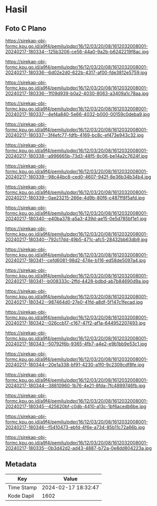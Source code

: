 # Hasil

## Foto C Plano

https://sirekap-obj-formc.kpu.go.id/a9f4/pemilu/pdpr/16/12/03/20/08/1612032008001-20240217-180334--125b3206-ce56-44a0-9a2b-b6242219f8ac.jpg

https://sirekap-obj-formc.kpu.go.id/a9f4/pemilu/pdpr/16/12/03/20/08/1612032008001-20240217-180336--6d02e2d0-622b-4317-af00-fde3812e5759.jpg

https://sirekap-obj-formc.kpu.go.id/a9f4/pemilu/pdpr/16/12/03/20/08/1612032008001-20240217-180336--1f09d939-b0a2-4030-8063-a3409a1c78aa.jpg

https://sirekap-obj-formc.kpu.go.id/a9f4/pemilu/pdpr/16/12/03/20/08/1612032008001-20240217-180337--4ef4a840-5e66-4032-b000-00159c0deba9.jpg

https://sirekap-obj-formc.kpu.go.id/a9f4/pemilu/pdpr/16/12/03/20/08/1612032008001-20240217-180337--3f4efc77-fdfb-4169-bc8c-ef473e943c32.jpg

https://sirekap-obj-formc.kpu.go.id/a9f4/pemilu/pdpr/16/12/03/20/08/1612032008001-20240217-180338--a996665b-73d3-48f5-8c06-be14a2c7624f.jpg

https://sirekap-obj-formc.kpu.go.id/a9f4/pemilu/pdpr/16/12/03/20/08/1612032008001-20240217-180339--98c44bc8-ced0-4607-942f-8e36b34b34b4.jpg

https://sirekap-obj-formc.kpu.go.id/a9f4/pemilu/pdpr/16/12/03/20/08/1612032008001-20240217-180339--0ae23215-266e-4d9b-80f6-c487ff8f5afd.jpg

https://sirekap-obj-formc.kpu.go.id/a9f4/pemilu/pdpr/16/12/03/20/08/1612032008001-20240217-180340--e40ba378-a5a3-439d-ae15-0e5d785bf1e1.jpg

https://sirekap-obj-formc.kpu.go.id/a9f4/pemilu/pdpr/16/12/03/20/08/1612032008001-20240217-180340--792c17dd-49b5-471c-afc5-28432bb63db9.jpg

https://sirekap-obj-formc.kpu.go.id/a9f4/pemilu/pdpr/16/12/03/20/08/1612032008001-20240217-180341--cefd6081-98d2-474e-b116-ed58de5097a4.jpg

https://sirekap-obj-formc.kpu.go.id/a9f4/pemilu/pdpr/16/12/03/20/08/1612032008001-20240217-180341--b008333c-2ffd-4428-bdbd-ab7b84690d9a.jpg

https://sirekap-obj-formc.kpu.go.id/a9f4/pemilu/pdpr/16/12/03/20/08/1612032008001-20240217-180342--987464d0-27e0-41fd-a8df-5f147c1fecad.jpg

https://sirekap-obj-formc.kpu.go.id/a9f4/pemilu/pdpr/16/12/03/20/08/1612032008001-20240217-180342--026ccb17-c167-47f2-af1a-644952207493.jpg

https://sirekap-obj-formc.kpu.go.id/a9f4/pemilu/pdpr/16/12/03/20/08/1612032008001-20240217-180343--50792f6b-9365-4fb7-a4e2-e9b1bb9e53c1.jpg

https://sirekap-obj-formc.kpu.go.id/a9f4/pemilu/pdpr/16/12/03/20/08/1612032008001-20240217-180344--20e1a338-bf91-4230-a1f0-9c2309cdf8fe.jpg

https://sirekap-obj-formc.kpu.go.id/a9f4/pemilu/pdpr/16/12/03/20/08/1612032008001-20240217-180344--38810960-1b76-4e21-8fda-7fc4899746fb.jpg

https://sirekap-obj-formc.kpu.go.id/a9f4/pemilu/pdpr/16/12/03/20/08/1612032008001-20240217-180345--425620bf-c0db-4410-a13c-1bf6acedb6be.jpg

https://sirekap-obj-formc.kpu.go.id/a9f4/pemilu/pdpr/16/12/03/20/08/1612032008001-20240217-180346--f5410473-ebfd-4f6e-a734-85b11c72a66b.jpg

https://sirekap-obj-formc.kpu.go.id/a9f4/pemilu/pdpr/16/12/03/20/08/1612032008001-20240217-180335--0b3d42d2-ad43-4887-b72a-0e8dd804223a.jpg


## Metadata

| Key        | Value               |
| ---------- | ------------------- |
| Time Stamp | 2024-02-17 18:32:47 |
| Kode Dapil | 1602                |



